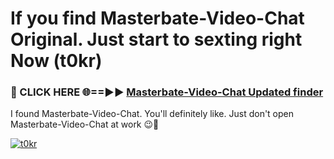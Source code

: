 # If you find Masterbate-Video-Chat Original. Just start to sexting right Now (t0kr)

<h3>🔴 CLICK HERE 🌐==►► <a href="https://tinyurl.com/mtbk5fxa" rel="nofollow">Masterbate-Video-Chat Updated finder</a></h3>

I found Masterbate-Video-Chat. You'll definitely like. Just don't open Masterbate-Video-Chat at work 😉💬

[![t0kr](https://i.imgur.com/Q8WKrnY.jpeg)](https://tinyurl.com/mtbk5fxa)
